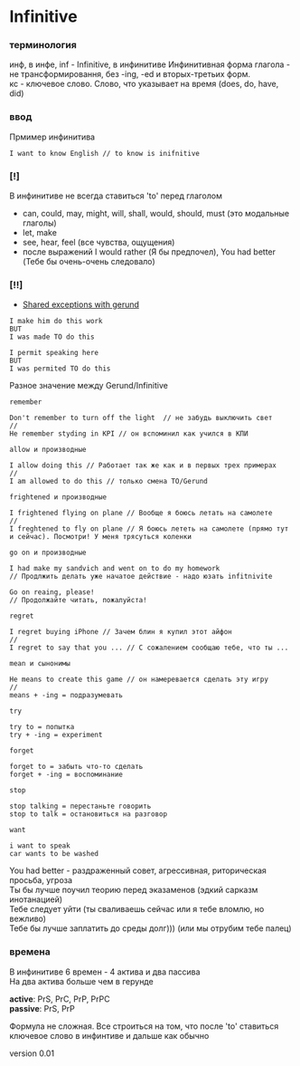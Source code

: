 # Infinitive 

### терминология
инф, в инфе, inf - Infinitive, в инфинитиве 
Инфинитивная форма глагола - не трансформировання, без -ing, -ed и вторых-третьих форм. \
кс - ключевое слово. Слово, что указывает на время (does, do, have, did)

### ввод 
Прмимер инфинитива
```
I want to know English // to know is inifnitive
```
### [!] 
В инфинитиве не всегда ставиться 'to' перед глаголом 
- can, could, may, might, will, shall, would, should, must (это модальные глаголы)
- let, make 
- see, hear, feel (все чувства, ощущения)
- после выражений I would rather (Я бы предпочел), You had better (Тебе бы очень-очень следовало)

### [!!]

- [Shared exceptions with gerund](g+i-shared-excpetions.md)

```
I make him do this work
BUT 
I was made TO do this
```
```
I permit speaking here 
BUT 
I was permited TO do this
```
Разное значение между Gerund/Infinitive
```
remember

Don't remember to turn off the light  // не забудь выключить свет 
//
He remember styding in KPI // он вспоминил как учился в КПИ
```

```
allow и производные 

I allow doing this // Работает так же как и в первых трех примерах
//
I am allowed to do this // только смена TO/Gerund
```

```
frightened и производные

I frightened flying on plane // Вообще я боюсь летать на самолете 
//
I freghtened to fly on plane // Я боюсь лететь на самолете (прямо тут и сейчас). Посмотри! У меня трясуться коленки
```

```
go on и производные 

I had make my sandvich and went on to do my homework
// Продлжить делать уже начатое действие - надо юзать infitnivite

Go on reaing, please! 
// Продолжайте читать, пожалуйста!
```

```
regret

I regret buying iPhone // Зачем блин я купил этот айфон
//
I regret to say that you ... // С сожалением сообщаю тебе, что ты ...
```

```
mean и сынонимы

He means to create this game // он намеревается сделать эту игру
//
means + -ing = подразумевать
```

``` 
try

try to = попытка
try + -ing = experiment
```

```
forget

forget to = забыть что-то сделать 
forget + -ing = воспоминание
```

```
stop 

stop talking = перестаньте говорить 
stop to talk = остановиться на разговор
```

```
want 

i want to speak 
car wants to be washed 
```

You had better - раздраженный совет, агрессивная, риторическая просьба, угроза \
Ты бы лучше поучил теорию перед эказаменов (эдкий сарказм инотанацией) \
Тебе следует уйти (ты сваливаешь сейчас или я тебе вломлю, но вежливо) \
Тебе бы лучше заплатить до среды долг))) (или мы отрубим тебе палец)

### времена 
В инфинитиве 6 времен - 4 актива и два пассива \
На два актива больше чем в герунде 

**active**: PrS, PrC, PrP, PrPC \
**passive**: PrS, PrP

Формула не сложная. Все строиться на том, что после 'to' ставиться ключевое слово в инфинтиве и дальше как обычно

version 0.01 
